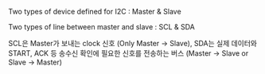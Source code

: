 Two types of device defined for I2C : Master & Slave

Two types of line between master and slave : SCL & SDA

SCL은 Master가 보내는 clock 신호 (Only Master -> Slave),
SDA는 실제 데이터와 START, ACK 등 송수신 확인에 필요한 신호를 전송하는 버스 (Master -> Slave or Slave -> Master)
